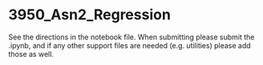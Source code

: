 # 3950_Asn2_Regression

See the directions in the notebook file. When submitting please submit the .ipynb, and if any other support files are needed (e.g. utilities) please add those as well. 
